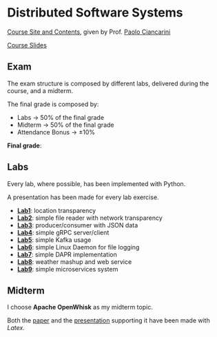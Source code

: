 # Distributed Software Systems

[Course Site and Contents](https://www.unibo.it/en/study/phd-professional-masters-specialisation-schools-and-other-programmes/course-unit-catalogue/course-unit/2024/479053), given by Prof. [Paolo Ciancarini](https://www.unibo.it/sitoweb/paolo.ciancarini)

[Course Slides](https://github.com/DavideDeRosa/cs_master/tree/main/Distributed_Software_Systems/Appunti%20organizzati)

## Exam
The exam structure is composed by different labs, delivered during the course, and a midterm. 

The final grade is composed by:
- Labs -> 50% of the final grade
- Midterm -> 50% of the final grade
- Attendance Bonus -> ±10%

**Final grade**: 

## Labs
Every lab, where possible, has been implemented with Python. 

A presentation has been made for every lab exercise.

- [**Lab1**](https://github.com/DavideDeRosa/cs_master/tree/main/Distributed_Software_Systems/Labs/1): location transparency
- [**Lab2**](https://github.com/DavideDeRosa/cs_master/tree/main/Distributed_Software_Systems/Labs/2): simple file reader with network transparency
- [**Lab3**](https://github.com/DavideDeRosa/cs_master/tree/main/Distributed_Software_Systems/Labs/3): producer/consumer with JSON data
- [**Lab4**](https://github.com/DavideDeRosa/cs_master/tree/main/Distributed_Software_Systems/Labs/4): simple gRPC server/client
- [**Lab5**](https://github.com/DavideDeRosa/cs_master/tree/main/Distributed_Software_Systems/Labs/5): simple Kafka usage
- [**Lab6**](https://github.com/DavideDeRosa/cs_master/tree/main/Distributed_Software_Systems/Labs/6): simple Linux Daemon for file logging 
- [**Lab7**](https://github.com/DavideDeRosa/cs_master/tree/main/Distributed_Software_Systems/Labs/7): simple DAPR implementation
- [**Lab8**](https://github.com/DavideDeRosa/cs_master/tree/main/Distributed_Software_Systems/Labs/8): weather mashup and web service
- [**Lab9**](https://github.com/DavideDeRosa/cs_master/tree/main/Distributed_Software_Systems/Labs/9): simple microservices system

## Midterm
I choose **Apache OpenWhisk** as my midterm topic.

Both the [paper](https://github.com/DavideDeRosa/cs_master/tree/main/Distributed_Software_Systems/Midterm/Paper) and the [presentation](https://github.com/DavideDeRosa/cs_master/tree/main/Distributed_Software_Systems/Midterm/Presentation) supporting it have been made with _Latex_.